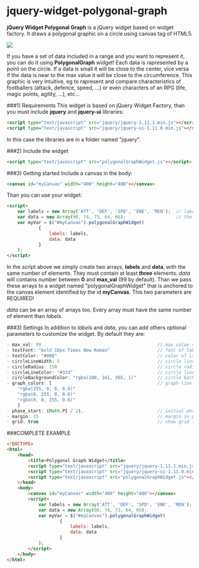 jquery-widget-polygonal-graph
============================

**jQuery Widget Polygonal Graph** is a jQuery widget based on widget factory.
It draws a polygonal graphic on a circle using canvas tag of HTML5.

<img src="https://raw.githubusercontent.com/revilkent/jquery-widget-polygonalGraph/master/screenshot.png" />

If you have a set of data included in a range and you want to represent it, you can do it using **PolygonalGraph** widget!
Each data is rapresented by a point on the circle. If a data is small it will be close to the center, vice versa if the data is near to the max value it will be close to the circumference.
This graphic is very intuitive, eg to rapresent and compare characteristics of footballers (attack, defence, speed, ...) or even characters of an RPG (life, magic points, agility, ...), etc...


###1) Requirements
This widget is based on jQuery Widget Factory, than you must include **jquery** and **jquery-ui** libraries:

```html
<script type="text/javascript" src="jquery/jquery-1.11.1.min.js"></script>
<script type="text/javascript" src="jquery/jquery-ui-1.11.0.min.js"></script>
```

In this case the libraries are in a folder named "jquery".


###2) Include the widget

```html
<script type="text/javascript" src="polygonalGraphWidget.js"></script>
```
    
###3) Getting started
Include a canvas in the body:
```html
<canvas id="myCanvas" width="400" height="400"></canvas>
```

Than you can use your widget:
```html
<script>
    var labels = new Array('ATT', 'DEF', 'SPD', 'ENE', 'MEN');  // labels that will be displayed
    var data = new Array(90, 74, 73, 64, 66);                   // the data you want to show in the graphic
    var myVar = $("#myCanvas").polygonalGraphWidget(
            {
                labels: labels,
                data: data
            }
    );
</script>
```

In the script above we simply create two arrays, **labels** and **data**, with the same number of elements. They must contain at least **three** elements. *data* will contains number between **0** and **max_val** (99 by default).
Than we pass these arrays to a widget named "polygonalGraphWidget" that is anchored to the canvas element identified by the id **myCanvas**.
This two parameters are REQUIRED!

*data* can be an array of arrays too. Every array must have the same number of element than *labels*.


###3) Settings
In addition to *labels* and *data*, you can add others optional parameters to customize the widget. By default they are:

```js
- max_val: 99                                            // max value reference
- textFont: "bold 16px Times New Roman"                  // font of labels
- textColor: "#000"                                      // color of lables
- circleLineWidth: 5                                     // circle line width in px
- circleRadius: 150                                      // circle radius in px
- circleLineColor: "#333"                                // circle line color
- circleBackgroundColor: "rgba(100, 161, 265, 1)"        // circle background color
- graph_colors: [                                        // graph line colors (they will be cycled)
    "rgba(255, 0, 0, 0.6)"
    "rgba(0, 255, 0, 0.6)"
    "rgba(0, 0, 255, 0.6)"
    ]
- phase_start: (Math.PI / 2),                            // initial phase in radians (it establishes where the first point will be placed on the circumference)
- margin: 15                                             // margin in px of lables from circumference
- grid: true                                             // show grid (true=yes, false=no)
```
  

###COMPLETE EXAMPLE

```html
<!DOCTYPE>
<html>
    <head>
        <title>Polygonal Graph Widget</title>
        <script type="text/javascript" src="jquery/jquery-1.11.1.min.js"></script>
        <script type="text/javascript" src="jquery/jquery-ui-1.11.0.min.js"></script>
        <script type="text/javascript" src="polygonalGraphWidget.js"></script>
    </head>
    <body>
        <canvas id="myCanvas" width="400" height="400"></canvas>
        <script>
            var labels = new Array('ATT', 'DEF', 'SPD', 'ENE', 'MEN');
            var data = new Array(90, 74, 73, 64, 66);
            var myVar = $("#myCanvas").polygonalGraphWidget(
                    {
                        labels: labels,
                        data: data
                    }
            );
        </script>
    </body>
</html>
```
